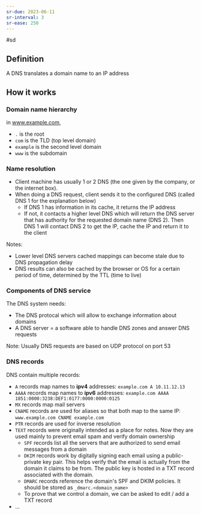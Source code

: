 ```yaml
---
sr-due: 2023-06-11
sr-interval: 3
sr-ease: 250
---
```


#sd

## Definition

A DNS translates a domain name to an IP address

## How it works

### Domain name hierarchy

in www.example.com,

- `.` is the root
- `com` is the TLD (top level domain)
- `example` is the second level domain
- `www` is the subdomain

### Name resolution

- Client machine has usually 1 or 2 DNS (the one given by the company, or the internet box).
- When doing a DNS request, client sends it to the configured DNS (called DNS 1 for the explanation below)
  - If DNS 1 has information in its cache, it returns the IP address
  - If not, it contacts a higher level DNS which will return the DNS server that has authority for the requested domain name (DNS 2). Then DNS 1 will contact DNS 2 to get the IP, cache the IP and return it to the client

Notes:

- Lower level DNS servers cached mappings can become stale due to DNS propagation delay
- DNS results can also be cached by the browser or OS for a certain period of time, determined by the TTL (time to live)

### Components of DNS service

The DNS system needs:

- The DNS protocal which will allow to exchange information about domains
- A DNS server = a software able to handle DNS zones and answer DNS requests

Note: Usually DNS requests are based on UDP protocol on port 53

### DNS records

DNS contain multiple records:

- `A` records map names to **ipv4** addresses: `example.com A 10.11.12.13`
- `AAAA` records map names to **ipv6** addresses: `example.com AAAA 1851:0000:3238:DEF1:0177:0000:0000:0125`
- `MX` records map mail servers
- `CNAME` records are used for aliases so that both map to the same IP: `www.example.com CNAME example.com`
- `PTR` records are used for inverse resolution
- `TEXT` records were originally intended as a place for notes. Now they are used mainly to prevent email spam and verify domain ownership
  - `SPF` records list all the servers that are authorized to send email messages from a domain
  - `DKIM` records work by digitally signing each email using a public-private key pair. This helps verify that the email is actually from the domain it claims to be from. The public key is hosted in a TXT record associated with the domain.
  - `DMARC` records reference the domain's SPF and DKIM policies. It should be stored as `_dmarc.<domain_name>`
  - To prove that we control a domain, we can be asked to edit / add a TXT record
- ...
